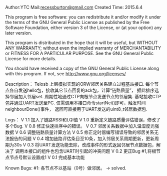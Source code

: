 Author:YTC 
Mail:recessburton@gmail.com
Created Time: 2015.6.4

This program is free software: you can redistribute it and/or modify
it under the terms of the GNU General Public License as published by
the Free Software Foundation, either version 3 of the License, or
(at your option) any later version.

This program is distributed in the hope that it will be useful,
but WITHOUT ANY WARRANTY; without even the implied warranty of
MERCHANTABILITY or FITNESS FOR A PARTICULAR PURPOSE.  See the
GNU General Public License for more details.

You should have received a copy of the GNU General Public License
along with this program.  If not, see <http://www.gnu.org/licenses/>

Description：
	Telosb 上层模拟实现的ORW邻居关系建立过程基站接口.
	每个节点各自发送hello包，接收其它节点回复的ack包，计算“链路质量”，
	据此排序选择邻居加入邻居set.
	周期性地通过CTP向根节点发送节点的邻居集.
	基站接收CTP包并通过UART发送至PC.
	仅需调用本接口命令startNei()即可，触发时间neighbourDone()事件，
	返回可直接用于UART发送的uint8_t邻居数据包.
	
Logs：
	V 1.1 加入了链路RSSI和LQI值
	V 1.0 重新定义链路质量评估错误，修改了多个Bug.
	V 0.8 修正快速排序中的错误。
	V 0.7 邻居关系数据中加入温湿度光强数据
	V 0.6 调整链路质量计算方法
	V 0.5 修正定时器编写错误导致的邻居关系无法报告的问题
	V 0.4 增加链路评估条目至10条，加入邻居关系周期更新，更新周期为30s
	V 0.3 将UART发送功能去除，改成事件的形式返回邻居节点数据包，解决了
	调用本接口的组件也包含UART时引起的冲突问题
	V 0.2 更正Bug #1,将根节点节点号默认设置成1
	V 0.1 完成基本功能
	
Known Bugs: 
	#1: 各节点不以基站（0号）做邻居。 -> solved.

